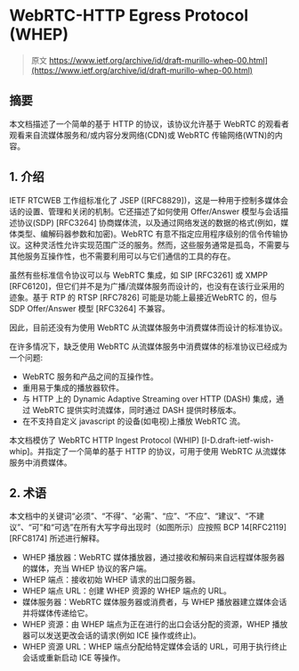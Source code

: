 # WebRTC-HTTP Egress Protocol (WHEP)

> 原文 https://www.ietf.org/archive/id/draft-murillo-whep-00.html](https://www.ietf.org/archive/id/draft-murillo-whep-00.html)

## 摘要

本文档描述了一个简单的基于 HTTP 的协议，该协议允许基于 WebRTC 的观看者观看来自流媒体服务和/或内容分发网络(CDN)或 WebRTC 传输网络(WTN)的内容。

## 1. 介绍

IETF RTCWEB 工作组标准化了 JSEP ([RFC8829])，这是一种用于控制多媒体会话的设置、管理和关闭的机制。它还描述了如何使用 Offer/Answer 模型与会话描述协议(SDP) [RFC3264] 协商媒体流，以及通过网络发送的数据的格式(例如，媒体类型、编解码器参数和加密)。WebRTC 有意不指定应用程序级别的信令传输协议。这种灵活性允许实现范围广泛的服务。然而，这些服务通常是孤岛，不需要与其他服务互操作性，也不需要利用可以与它们通信的工具的存在。

虽然有些标准信令协议可以与 WebRTC 集成，如 SIP [RFC3261] 或 XMPP [RFC6120]，但它们并不是为广播/流媒体服务而设计的，也没有在该行业采用的迹象。基于 RTP 的 RTSP [RFC7826] 可能是功能上最接近WebRTC 的，但与 SDP Offer/Answer 模型 [RFC3264] 不兼容。

因此，目前还没有为使用 WebRTC 从流媒体服务中消费媒体而设计的标准协议。

在许多情况下，缺乏使用 WebRTC 从流媒体服务中消费媒体的标准协议已经成为一个问题:

- WebRTC 服务和产品之间的互操作性。
- 重用易于集成的播放器软件。
- 与 HTTP 上的 Dynamic Adaptive Streaming over HTTP (DASH) 集成，通过 WebRTC 提供实时流媒体，同时通过 DASH 提供时移版本。
- 在不支持自定义 javascript 的设备(如电视)上播放 WebRTC 流。

本文档模仿了 WebRTC HTTP Ingest Protocol (WHIP) [I-D.draft-ietf-wish-whip]。并指定了一个简单的基于 HTTP 的协议，可用于使用 WebRTC 从流媒体服务中消费媒体。

## 2. 术语

本文档中的关键词“必须”、“不得”、“必需”、“应”、“不应”、“建议”、“不建议”、“可”和“可选”在所有大写字母出现时（如图所示）应按照 BCP 14[RFC2119] [RFC8174] 所述进行解释。

- WHEP 播放器：WebRTC 媒体播放器，通过接收和解码来自远程媒体服务器的媒体，充当 WHEP 协议的客户端。
- WHEP 端点：接收初始 WHEP 请求的出口服务器。
- WHEP 端点 URL：创建 WHEP 资源的 WHEP 端点的 URL。
- 媒体服务器：WebRTC 媒体服务器或消费者，与 WHEP 播放器建立媒体会话并将媒体传递给它。
- WHEP 资源：由 WHEP 端点为正在进行的出口会话分配的资源，WHEP 播放器可以发送更改会话的请求(例如 ICE 操作或终止)。
- WHEP 资源 URL：WHEP 端点分配给特定媒体会话的 URL，可用于执行终止会话或重新启动 ICE 等操作。

